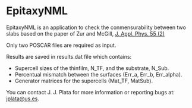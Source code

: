 # EpitaxyNML
EpitaxyNML is an application to check the conmensurability between two slabs based on the paper of Zur and McGill, [J. Appl. Phys. 55 (2)](https://aip.scitation.org/doi/10.1063/1.333084)

Only two POSCAR files are required as input. 

Results are saved in results.dat file which contains:

* Supercell sizes of the thinfilm, N_TF, and the substrate, N_Sub.
* Percentual mismatch between the surfaces (Err_a, Err_b, Err_alpha). 
* Generator matrices for the supercells (Mat_TF, MatSub).

You can contact J. J. Plata for more information or reporting bugs at: jplata@us.es.
